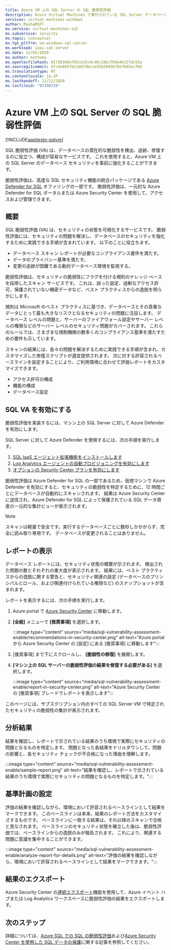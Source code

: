 ```yaml
---
title: Azure VM 上の SQL Server の SQL 脆弱性評価
description: Azure Virtual Machines で実行されている SQL Server データベースの SQL 脆弱性評価について説明します。
services: virtual-machines-windows
author: MashaMSFT
ms.service: virtual-machines-sql
ms.subservice: security
ms.topic: conceptual
ms.tgt_pltfrm: vm-windows-sql-server
ms.workload: iaas-sql-server
ms.date: 12/02/2020
ms.author: mathoma
ms.openlocfilehash: 817203b8e795ce15c8c48c18bc7b9a46217dc93a
ms.sourcegitcommit: dfc4e6b57b2cb87dbcce5562945678e76d3ac7b6
ms.translationtype: HT
ms.contentlocale: ja-JP
ms.lasthandoff: 12/12/2020
ms.locfileid: "97356719"
---
```

# <a name="sql-vulnerability-assessment-for-sql-server-on-azure-vms"></a>Azure VM 上の SQL Server の SQL 脆弱性評価
[!INCLUDE[appliesto-sqlvm](../../includes/appliesto-sqlvm.md)]

SQL 脆弱性評価 (VA) は、データベースの潜在的な脆弱性を検出、追跡、修復するのに役立つ、構成が容易なサービスです。 これを使用すると、Azure VM 上の SQL Server のデータベース セキュリティを事前に強化することができます。 

脆弱性評価は、高度な SQL セキュリティ機能の統合パッケージである [Azure Defender for SQL](../../database/azure-defender-for-sql.md) オファリングの一部です。 脆弱性評価は、一元的な Azure Defender for SQL ポータルまたは Azure Security Center を使用して、アクセスおよび管理できます。 

## <a name="overview"></a>概要

SQL 脆弱性評価 (VA) は、セキュリティの状態を可視化するサービスです。 脆弱性評価には、セキュリティの問題を解決し、データベースのセキュリティを強化するために実践できる手順が含まれています。 以下のことに役立ちます。 

- データベース スキャン レポートが必要なコンプライアンス要件を満たす。 
- データのプライバシー基準を満たす。 
- 変更の追跡が困難である動的データベース環境を監視する。 

脆弱性評価は、セキュリティの脆弱性にフラグを付ける規則のナレッジ ベースを採用したスキャン サービスです。 これは、誤った設定、過剰なアクセス許可、保護されていない機密データなど、ベスト プラクティスからの逸脱を明らかにします。 

規則は Microsoft のベスト プラクティスに基づき、データベースとその貴重なデータにとって最も大きなリスクとなるセキュリティの問題に注目します。 データベース レベルの問題と、サーバーのファイアウォール設定やサーバー レベルの権限などのサーバー レベルのセキュリティ問題がカバーされます。 これらのルールでは、さまざまな規制機関の数多くのコンプライアンス基準を満たすための要件も示しています。 

スキャンの結果には、各々の問題を解決するために実践できる手順が含まれ、カスタマイズした修復スクリプトが適宜提供されます。 次に対する許容されるベースラインを設定することにより、ご利用環境に合わせて評価レポートをカスタマイズできます。 

- アクセス許可の構成 
- 機能の構成 
- データベース設定 

## <a name="enable-sql-va"></a>SQL VA を有効にする

脆弱性評価を実装するには、マシン上の SQL Server に対して Azure Defender を有効にします。 

SQL Server に対して Azure Defender を使用するには、次の手順を実行します。

1. [SQL IaaS エージェント拡張機能をインストールします](sql-agent-extension-manually-register-single-vm.md)
1. [Log Analytics エージェントの自動プロビジョニングを有効にします](../../../security-center/security-center-enable-data-collection.md#auto-provision-mma)
1. [オプションの Security Center プランを有効にします](../../../security-center/defender-for-sql-usage.md#step-2-enable-the-optional-plan-in-security-centers-pricing-and-settings-page)

脆弱性評価は Azure Defender for SQL の一部であるため、仮想マシンで Azure Defender を有効にすると、セキュリティの脆弱性を特定するために、12 時間ごとにデータベースが自動的にスキャンされます。 結果は Azure Security Center に送信され、Azure Defender for SQL によって保護されている SQL データ資産の一元的な集計ビューが表示されます。 

> [!NOTE]
> スキャンは軽量で安全です。実行するデータベースごとに数秒しかかからず、完全に読み取り専用です。 データベースが変更されることはありません。 

## <a name="view-report"></a>レポートの表示

データベース レポートには、セキュリティ状態の概要が示されます。 検出された問題の数とそれぞれの重大度が表示されます。 結果には、ベスト プラクティスからの逸脱に関する警告と、セキュリティ関連の設定 (データベースのプリンシパルとロール、および関連付けられている権限など) のスナップショットが含まれます。  

レポートを表示するには、次の手順を実行します。

1. Azure portal で [Azure Security Center](https://ms.portal.azure.com/#blade/Microsoft_Azure_Security/SecurityMenuBlade/0) に移動します。
1. **[全般]** メニューで **[推奨事項]** を選択します。 

   :::image type="content" source="media/sql-vulnerability-assessment-enable/recommendations-in-security-center.png" alt-text="Azure portal から Azure Security Center の [設定] にある [推奨事項] に移動します":::

1. [推奨事項] まで下にスクロールし、 **[脆弱性の修復]** を展開します。
1. **[マシン上の SQL サーバーの脆弱性評価の結果を修復する必要がある]** を選択します。 

   :::image type="content" source="media/sql-vulnerability-assessment-enable/report-in-security-center.png" alt-text="Azure Security Center の [推奨事項] ブレードでレポートを表示します":::

このページには、サブスクリプション内のすべての SQL Server VM で特定されたセキュリティの脆弱性の集計が表示されます。 


## <a name="analyze-results"></a>分析結果

結果を確認し、レポートで示されている結果のうち環境で実際にセキュリティの問題となるものを特定します。 問題となった各結果をドリルダウンして、問題の影響と、各セキュリティ チェックが不合格になった理由を理解します。  

:::image type="content" source="media/sql-vulnerability-assessment-enable/sample-report.png" alt-text="結果を確認し、レポートで示されている結果のうち環境で実際にセキュリティの問題となるものを特定します。":::

## <a name="set-baseline"></a>基準計画の設定 

評価の結果を確認しながら、環境において許容されるベースラインとして結果をマークできます。 このベースラインは本来、結果のレポート方法をカスタマイズするものです。 ベースラインに一致する結果は、それ以降のスキャンで合格と見なされます。 ベースラインのセキュリティ状態を確立した後は、脆弱性評価では、ベースラインからの逸脱のみが報告されます。 これにより、関連する問題に意識を集中することができます。 

:::image type="content" source="media/sql-vulnerability-assessment-enable/analyze-report-for-details.png" alt-text="評価の結果を確認しながら、環境において許容されるベースラインとして結果をマークできます。":::

## <a name="export-results"></a>結果のエクスポート

Azure Security Center の[連続エクスポート](../../../security-center/continuous-export.md)機能を使用して、Azure イベント ハブまたは Log Analytics ワークスペースに脆弱性評価の結果をエクスポートします。 


## <a name="next-steps"></a>次のステップ

詳細については、[Azure SQL での SQL の脆弱性評価](../../database/sql-vulnerability-assessment.md)および[Azure Security Center を使用した SQL データの保護](../../../security-center/security-center-introduction.md)に関する記事を参照してください。

